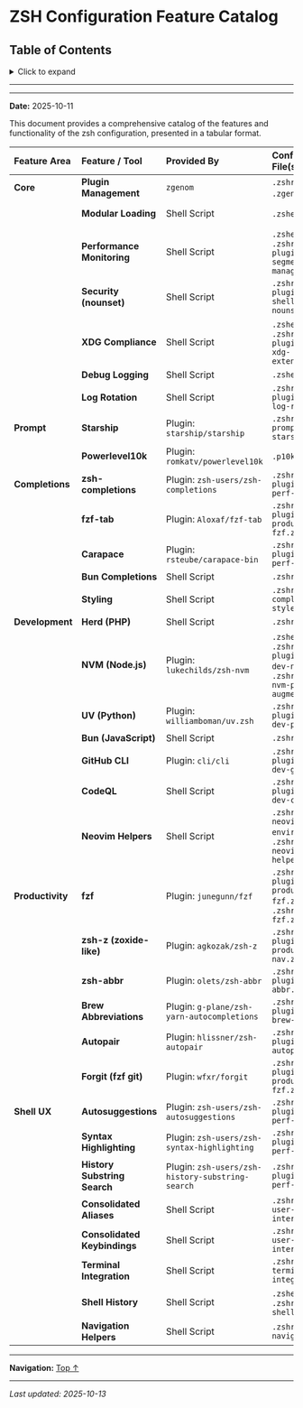 # ZSH Configuration Feature Catalog

## Table of Contents

<details>
<summary>Click to expand</summary>


</details>

---


---


**Date:** 2025-10-11

This document provides a comprehensive catalog of the features and functionality of the zsh configuration, presented in a tabular format.

| Feature Area | Feature / Tool | Provided By | Configuration File(s) | Load Phase |
| :--- | :--- | :--- | :--- | :--- |
| **Core** | **Plugin Management** | `zgenom` | `.zshrc` (loads `.zgen-setup`) | Plugin |
| | **Modular Loading** | Shell Script | `.zshenv`, `.zshrc` | Pre/Post-plugin |
| | **Performance Monitoring** | Shell Script | `.zshenv`, `.zshrc.pre-plugins.d.00/050-segment-management.zsh` | Pre-plugin |
| | **Security (nounset)** | Shell Script | `.zshrc.pre-plugins.d.00/010-shell-safety-nounset.zsh` | Pre-plugin |
| | **XDG Compliance** | Shell Script | `.zshenv`, `.zshrc.pre-plugins.d.00/020-xdg-extensions.zsh` | Pre-plugin |
| | **Debug Logging** | Shell Script | `.zshenv` | Pre-plugin |
| | **Log Rotation** | Shell Script | `.zshrc.pre-plugins.d.00/040-log-rotation.zsh` | Pre-plugin |
| **Prompt** | **Starship** | Plugin: `starship/starship` | `.zshrc.d.00/520-prompt-starship.zsh` | Post-plugin |
| | **Powerlevel10k** | Plugin: `romkatv/powerlevel10k` | `.p10k.zsh`, `.zshrc` | Plugin/Post-plugin |
| **Completions**| **zsh-completions** | Plugin: `zsh-users/zsh-completions` | `.zshrc.add-plugins.d.00/200-perf-core.zsh` | Plugin |
| | **fzf-tab** | Plugin: `Aloxaf/fzf-tab` | `.zshrc.add-plugins.d.00/270-productivity-fzf.zsh` | Plugin |
| | **Carapace** | Plugin: `rsteube/carapace-bin` | `.zshrc.add-plugins.d.00/200-perf-core.zsh` | Plugin |
| | **Bun Completions** | Shell Script | `.zshrc` | Post-plugin |
| | **Styling** | Shell Script | `.zshrc.d.00/420-completion-styles.zsh` | Post-plugin |
| **Development**| **Herd (PHP)** | Shell Script | `.zshrc` | Post-plugin |
| | **NVM (Node.js)** | Plugin: `lukechilds/zsh-nvm` | `.zshenv`, `.zshrc.add-plugins.d.00/220-dev-node.zsh`, `.zshrc.d.00/510-nvm-post-augmentation.zsh` | Pre/Post-plugin |
| | **UV (Python)** | Plugin: `williamboman/uv.zsh` | `.zshrc.add-plugins.d.00/240-dev-python-uv.zsh` | Plugin |
| | **Bun (JavaScript)** | Shell Script | `.zshrc` | Post-plugin |
| | **GitHub CLI** | Plugin: `cli/cli` | `.zshrc.add-plugins.d.00/250-dev-github.zsh` | Plugin |
| | **CodeQL** | Shell Script | `.zshrc.pre-plugins.d.00/080-dev-codeql.zsh` | Pre-plugin |
| | **Neovim Helpers** | Shell Script | `.zshrc.d.00/430-neovim-environment.zsh`, `.zshrc.d.00/450-neovim-helpers.zsh` | Post-plugin |
| **Productivity**| **fzf** | Plugin: `junegunn/fzf` | `.zshrc.add-plugins.d.00/270-productivity-fzf.zsh`, `.zshrc.d.00/500-fzf.zsh` | Plugin/Post-plugin |
| | **zsh-z (zoxide-like)** | Plugin: `agkozak/zsh-z` | `.zshrc.add-plugins.d.00/260-productivity-nav.zsh` | Plugin |
| | **zsh-abbr** | Plugin: `olets/zsh-abbr` | `.zshrc.add-plugins.d.00/290-abbr.zsh` | Plugin |
| | **Brew Abbreviations** | Plugin: `g-plane/zsh-yarn-autocompletions` | `.zshrc.add-plugins.d.00/300-brew-abbr.zsh` | Plugin |
| | **Autopair** | Plugin: `hlissner/zsh-autopair` | `.zshrc.add-plugins.d.00/280-autopair.zsh` | Plugin |
| | **Forgit (fzf git)** | Plugin: `wfxr/forgit` | `.zshrc.add-plugins.d.00/270-productivity-fzf.zsh` | Plugin |
| **Shell UX** | **Autosuggestions** | Plugin: `zsh-users/zsh-autosuggestions` | `.zshrc.add-plugins.d.00/200-perf-core.zsh` | Plugin |
| | **Syntax Highlighting**| Plugin: `zsh-users/zsh-syntax-highlighting`| `.zshrc.add-plugins.d.00/200-perf-core.zsh` | Plugin |
| | **History Substring Search**| Plugin: `zsh-users/zsh-history-substring-search`| `.zshrc.add-plugins.d.00/200-perf-core.zsh` | Plugin |
| | **Consolidated Aliases** | Shell Script | `.zshrc.d.00/530-user-interface.zsh` | Post-plugin |
| | **Consolidated Keybindings**| Shell Script | `.zshrc.d.00/530-user-interface.zsh` | Post-plugin |
| | **Terminal Integration** | Shell Script | `.zshrc.d.00/460-terminal-integration.zsh` | Post-plugin |
| | **Shell History** | Shell Script | `.zshenv`, `.zshrc.d.00/480-shell-history.zsh` | Pre/Post-plugin |
| | **Navigation Helpers** | Shell Script | `.zshrc.d.00/490-navigation.zsh` | Post-plugin |

---

**Navigation:** [Top ↑](#zsh-configuration-feature-catalog)

---

*Last updated: 2025-10-13*
